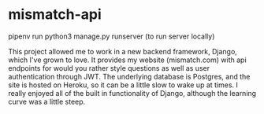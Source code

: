 # mismatch-api

pipenv run python3 manage.py runserver (to run server locally)

This project allowed me to work in a new backend framework, Django, which I've grown to love. It provides my website (mismatch.com) with api endpoints for would you rather style questions as well as user authentication through JWT. The underlying database is Postgres, and the site is hosted on Heroku, so it can be a little slow to wake up at times. I really enjoyed all of the built in functionality of Django, although the learning curve was a little steep.